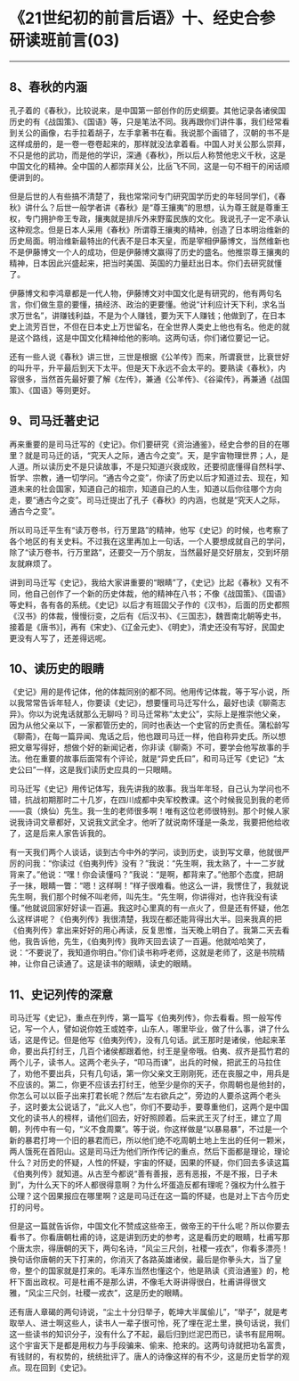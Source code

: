 # 《21世纪初的前言后语》十、经史合参研读班前言(03)

------

## 8、春秋的内涵

孔子着的《春秋》，比较说来，是中国第一部创作的历史纲要。其他记录各诸侯国历史的有《战国策》、《国语》等，只是笔法不同。我再跟你们讲件事，我们经常看到关公的画像，右手拉着胡子，左手拿著书在看。我说那个画错了，汉朝的书不是这样成册的，是一卷一卷卷起来的，那样就没法拿着看。中国人对关公那么崇拜，不只是他的武功，而是他的学识，深通《春秋》，所以后人称赞他忠义千秋，这是中国文化的精神。全中国的人都崇拜关公，比岳飞不同，这是一句不相干的闲话顺便讲到的。

但是后世的人有些搞不清楚了，我也常常问专门研究国学历史的年轻同学们，《春秋》讲什么？后世一般学者讲《春秋》是“尊王攘夷”的思想，认为尊王就是尊重王权，专门拥护帝王专政，攘夷就是排斥外来野蛮民族的文化。我说孔子一定不承认这种观念。但是日本人采用《春秋》所谓尊王攘夷的精神，创造了日本明治维新的历史局面。明治维新最特出的代表不是日本天皇，而是宰相伊藤博文，当然维新也不是伊藤博文一个人的成功，但是伊藤博文赢得了历史的盛名。他推崇尊王攘夷的精神，日本因此兴盛起来，把当时美国、英国的力量赶出日本。你们去研究就懂了。

伊藤博文和李鸿章都是一代人物，伊藤博文对中国文化是有研究的，他有两句名言，你们做生意的要懂，搞经济、政治的更要懂。他说“计利应计天下利，求名当求万世名”，讲赚钱利益，不是为个人赚钱，要为天下人赚钱；他做到了，在日本史上流芳百世，不但在日本史上万世留名，在全世界人类史上他也有名。他走的就是这个路线，这是中国文化精神给他的影响。这两句话，你们诸位要记一记。

还有一些人说《春秋》讲三世，三世是根据《公羊传》而来，所谓衰世，比衰世好的叫升平，升平最后到天下太平。但是天下永远不会太平的。要熟读《春秋》，内容很多，当然首先最好要了解《左传》，兼通《公羊传》、《谷粱传》，再兼通《战国策》、《国语》等则更好。

## 9、司马迁著史记

再来重要的是司马迁写的《史记》。你们要研究《资治通鉴》，经史合参的目的在哪里？就是司马迁的话，“究天人之际，通古今之变”。天，是宇宙物理世界；人，是人道。所以读历史不是只读故事，不是只知道兴衰成败，还要彻底懂得自然科学、哲学、宗教，通一切学问。“通古今之变”，你读了历史以后才知道过去、现在，知道未来的社会国家，知道自己的祖宗，知道自己的人生，知道以后你往哪个方向走，要“通古今之变”。司马迁提出了孔子《春秋》的内涵，也就是“究天人之际，通古今之变”。

所以司马迁平生有“读万卷书，行万里路”的精神，他写《史记》的时候，也考察了各个地区的有关史料。不过我在这里再加上一句话，一个人要想成就自己的学问，除了“读万卷书，行万里路”，还要交一万个朋友，当然最好是交好朋友，交到坏朋友就麻烦了。

讲到司马迁写《史记》，我给大家讲重要的“眼睛”了，《史记》比起《春秋》又有不同，他自己创作了一个新的历史体裁，他的精神在八书；不像《战国策》、《国语》等史料，各有各的系统。《史记》以后才有班固父子作的《汉书》，后面的历史都照《汉书》的体裁，慢慢衍变，之后有《后汉书》、《三国志》，魏晋南北朝等史书，接着是《唐书》]，再有《宋史》、《辽金元史》、《明史》，清史还没有写好，民国史更没有人写了，还差得远呢。

## 10、读历史的眼睛

《史记》用的是传记体，他的体裁同别的都不同。他用传记体裁，等于写小说，所以我常常告诉年轻人，你要读《史记》，想要懂司马迁写什么，最好也读《聊斋志异》。你以为说鬼话就那么无聊吗？司马迁常称“太史公”，实际上是推崇他父亲，因为从他父亲以下，一家都管历史的，同时也表达一个史官的历史责任。蒲松龄写《聊斋》，在每一篇异闻、鬼话之后，他也跟司马迁一样，他自称异史氏。所以想把文章写得好，想做个好的新闻记者，你非读《聊斋》不可，要学会他写故事的手法。他在重要的故事后面常有个评论，就是“异史氏曰”，和司马迁写《史记》“太史公曰”一样，这是我们读历史应具的一只眼睛。

司马迁写《史记》用传记体写，我先讲我的故事。我当年年轻，自己认为学问也不错，抗战初期那时二十几岁，在四川成都中央军校教课。这个时候我见到我的老师——袁（焕仙）先生。我一生的老师很多啊！唯有这位老师很特别。那个时候人家说我诗词文章都好，又说我文武全才。他听了就说南怀瑾是一条龙，我要把他给收了，这是后来人家告诉我的。

有一天我们两个人谈话，谈到古今中外的学问，谈到历史，谈到写文章，他就很严厉的问我：“你读过《伯夷列传》没有？”我说：“先生啊，我太熟了，十一二岁就背来了。”他说：“嘿！你会读懂吗？”我说：“是啊，都背来了。”他那个态度，把胡子一抹，眼睛一瞥：“嗯！这样啊！”样子很难看。他这么一讲，我愣住了，我就说先生啊，我们那个时候不叫老师，叫先生。“先生啊，你讲得对，也许我没有读懂。”他就说回家好好读一百遍。我这时心里真的有一点火了，但是还有怀疑，他怎么这样讲呢？《伯夷列传》我很清楚，我现在都还能背得出大半。回来我真的把《伯夷列传》拿出来好好的用心再读，反复思惟，当天晚上明白了。我第二天去看他，我告诉他，先生，《伯夷列传》我昨天回去读了一百遍。他就哈哈笑了，说：“不要说了，我知道你明白。”你们读书称呼老师，这就是老师了，这是书院精神，让你自己读通了。这是读书的眼睛，读史的眼睛。

## 11、史记列传的深意

司马迁写《史记》，重点在列传，第一篇写《伯夷列传》，你去看看。照一般写传记，写一个人，譬如说你姓王或姓李，山东人，哪里毕业，做了什么事，讲了什么话，这是传记。但是他写《伯夷列传》，没有几句话。武王那时是诸侯，他起来革命，要出兵打纣王，几百个诸侯都跟着他，纣王是皇帝哦。伯夷、叔齐是孤竹君的两个儿子，读书人。这两个老头子，“叩马而谏”，出兵的时候，把武王的马拉住了，劝他不要出兵，只有几句话，第一你父亲文王刚刚死，还在丧服之中，用兵是不应该的。第二，你更不应该去打纣王，他至少是你的天子，你周朝也是他封的，你怎么可以以臣子出来打君长呢？然后“左右欲兵之”，旁边的人要杀这两个老头子，这时姜太公说话了，“此义人也”，你们不要动手，要尊重他们，这两个是中国文化的读书人的榜样，请他们回去，好好照顾着。后来武王灭了纣王，建立了周朝，列传中有一句，“义不食周粟”。等于说，你这样做是“以暴易暴”，不过是一个新的暴君打垮一个旧的暴君而已，所以他们绝不吃周朝土地上生出的任何一颗米，两人饿死在首阳山。这是司马迁为他们所作传记的重点，然后下面都是理论，理论什么？对历史的怀疑，人性的怀疑，宇宙的怀疑，因果的怀疑，你们回去多读这篇《伯夷列传》就知道。从古至今都说“善有善报，恶有恶报，不是不报，日子未到”，为什么天下的坏人都很得意啊？为什么坏蛋造反都有理呢？强权为什么胜于公理？这个因果报应在哪里啊？这是司马迁在这一篇的怀疑，也是对上下古今历史打的问号。

但是这一篇就告诉你，中国文化不赞成这些帝王，做帝王的干什么呢？所以你要去看书了。你看唐朝杜甫的诗，这是讲到历史的参考，这是看历史的眼睛，杜甫写那个唐太宗，得唐朝的天下，两句名诗，“风尘三尺剑，社稷一戎衣”，你看多漂亮！换句话你唐朝的天下打来的，你消灭了各路英雄诸侯，最后是你拳头大，当了皇帝，整个的国家就是打来的。毛泽东当然也懂这个，他是熟读《资治通鉴》的，枪杆下面出政权。可是杜甫不是那么讲，不像毛大哥讲得很白，杜甫讲得很文雅，“风尘三尺剑，社稷一戎衣”，这是历史的眼睛。

还有唐人章碣的两句诗说，“尘土十分归举子，乾坤大半属偷儿”，“举子”，就是考取举人、进士啊这些人，读书人一辈子很可怜，死了埋在泥土里，换句话说，我们这一些读书的知识分子，没有什么了不起，最后归到烂泥巴而已，读书有屁用啊。这个宇宙天下是都是用权力与手段骗来、偷来、抢来的。这两句诗就把功名富贵，有钱财的，有权势的，统统批评了。唐人的诗像这样的有不少，这是历史哲学的观点。现在回到《史记》。

